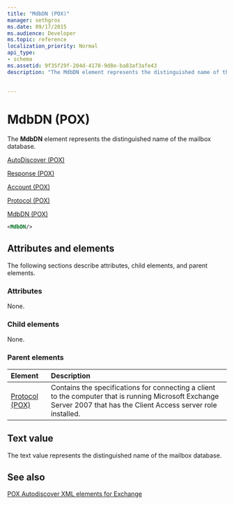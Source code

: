 ```yaml
---
title: "MdbDN (POX)"
manager: sethgros
ms.date: 09/17/2015
ms.audience: Developer
ms.topic: reference
localization_priority: Normal
api_type:
- schema
ms.assetid: 9f35f29f-204d-4178-9d8e-ba83af3afe43
description: "The MdbDN element represents the distinguished name of the mailbox database."
 
 
---
```


# MdbDN (POX)

The **MdbDN** element represents the distinguished name of the mailbox database. 
  
[AutoDiscover (POX)](autodiscover-pox.md)
  
[Response (POX)](response-pox.md)
  
[Account (POX)](account-pox.md)
  
[Protocol (POX)](protocol-pox.md)
  
[MdbDN (POX)](mdbdn-pox.md)
  
```xml
<MdbDN/>
```

## Attributes and elements

The following sections describe attributes, child elements, and parent elements.
  
### Attributes

None.
  
### Child elements

None.
  
### Parent elements

|**Element**|**Description**|
|:-----|:-----|
|[Protocol (POX)](protocol-pox.md) <br/> |Contains the specifications for connecting a client to the computer that is running Microsoft Exchange Server 2007 that has the Client Access server role installed.  <br/> |
   
## Text value

The text value represents the distinguished name of the mailbox database.
  
## See also



[POX Autodiscover XML elements for Exchange](pox-autodiscover-xml-elements-for-exchange.md)


